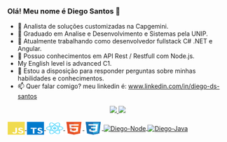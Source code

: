 ### Olá! Meu nome é Diego Santos 👋

- 🔭 Analista de soluções customizadas na Capgemini.
- 🌱 Graduado em Analise e Desenvolvimento e Sistemas pela UNIP.
- 👯 Atualmente trabalhando como desenvolvedor fullstack C# .NET e Angular.
- 🤔 Possuo conhecimentos em API Rest / Restfull com Node.js.
- My English level is advanced C1.
- 💬 Estou a disposição para responder perguntas sobre minhas habilidades e conhecimentos.
- 📫 Quer falar comigo? meu linkedin é: www.linkedin.com/in/diego-ds-santos
<div align="center">
  <a href="https://github.com/diegods26">
  <img height="180em" src="https://github-readme-stats.vercel.app/api?username=diegods26&show_icons=true&theme=dark&include_all_commits=true&count_private=true"/>
  <img height="180em" src="https://github-readme-stats.vercel.app/api/top-langs/?username=diegods26&layout=compact&langs_count=7&theme=dark"/>
</div>
  
  <div style="display: inline_block"><br>
  <img align="center" alt="Diego-Js" height="30" width="40" src="https://raw.githubusercontent.com/devicons/devicon/master/icons/javascript/javascript-plain.svg">
  <img align="center" alt="Diego-Ts" height="30" width="40" src="https://raw.githubusercontent.com/devicons/devicon/master/icons/typescript/typescript-plain.svg">
  <img align="center" alt="Diego-React" height="30" width="40" src="https://raw.githubusercontent.com/devicons/devicon/master/icons/react/react-original.svg">
  <img align="center" alt="Diego-HTML" height="30" width="40" src="https://raw.githubusercontent.com/devicons/devicon/master/icons/html5/html5-original.svg">
  <img align="center" alt="Diego-CSS" height="30" width="40" src="https://raw.githubusercontent.com/devicons/devicon/master/icons/css3/css3-original.svg">
  <img align="center" alt="Diego-Node" height="90" width="100"  src="https://cdn.jsdelivr.net/gh/devicons/devicon/icons/nodejs/nodejs-original-wordmark.svg" />
  <img align="center" alt="Diego-Java" height="50" width="60" src="https://cdn.jsdelivr.net/gh/devicons/devicon/icons/java/java-original-wordmark.svg" />
          
          
</div>
